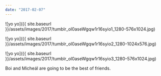 ```yaml
---
date: "2017-02-07"
---
```


![yo yo]({{ site.baseurl }}/assets/images/2017/tumblr_ol0aseWgqw1r16syio1_1280-576x1024.jpg)

![yo yo]({{ site.baseurl }}/assets/images/2017/tumblr_ol0aseWgqw1r16syio2_1280-1024x576.jpg)

![yo yo]({{ site.baseurl }}/assets/images/2017/tumblr_ol0aseWgqw1r16syio3_1280-576x1024.jpg)

Boi and Micheál are going to be the best of friends.
